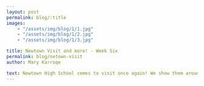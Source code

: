 ```yaml
---
layout: post
permalink: blog/:title
images:
    - "/assets/img/blog/1/1.jpg"
    - "/assets/img/blog/1/2.jpg"
    - "/assets/img/blog/1/3.jpg"

title: Newtown Visit and more! - Week Six
permalink: blog/netown-visit
author: Mary Karroqe

text: Newtown High School comes to visit once again! We show them around and offer up our practice field. Our drive team brushes up on accuracy and control by practicing with last year's regional champ, OBB. Things are heating up in our lab with each day that goes by!
---
```

